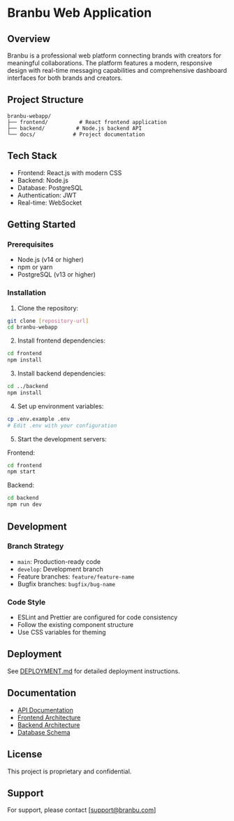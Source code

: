 # Branbu Web Application

## Overview
Branbu is a professional web platform connecting brands with creators for meaningful collaborations. The platform features a modern, responsive design with real-time messaging capabilities and comprehensive dashboard interfaces for both brands and creators.

## Project Structure
```
branbu-webapp/
├── frontend/          # React frontend application
├── backend/          # Node.js backend API
└── docs/            # Project documentation
```

## Tech Stack
- Frontend: React.js with modern CSS
- Backend: Node.js
- Database: PostgreSQL
- Authentication: JWT
- Real-time: WebSocket

## Getting Started

### Prerequisites
- Node.js (v14 or higher)
- npm or yarn
- PostgreSQL (v13 or higher)

### Installation

1. Clone the repository:
```bash
git clone [repository-url]
cd branbu-webapp
```

2. Install frontend dependencies:
```bash
cd frontend
npm install
```

3. Install backend dependencies:
```bash
cd ../backend
npm install
```

4. Set up environment variables:
```bash
cp .env.example .env
# Edit .env with your configuration
```

5. Start the development servers:

Frontend:
```bash
cd frontend
npm start
```

Backend:
```bash
cd backend
npm run dev
```

## Development

### Branch Strategy
- `main`: Production-ready code
- `develop`: Development branch
- Feature branches: `feature/feature-name`
- Bugfix branches: `bugfix/bug-name`

### Code Style
- ESLint and Prettier are configured for code consistency
- Follow the existing component structure
- Use CSS variables for theming

## Deployment

See [DEPLOYMENT.md](./docs/DEPLOYMENT.md) for detailed deployment instructions.

## Documentation

- [API Documentation](./docs/API.md)
- [Frontend Architecture](./docs/FRONTEND.md)
- [Backend Architecture](./docs/BACKEND.md)
- [Database Schema](./docs/DATABASE.md)

## License

This project is proprietary and confidential.

## Support

For support, please contact [support@branbu.com] 